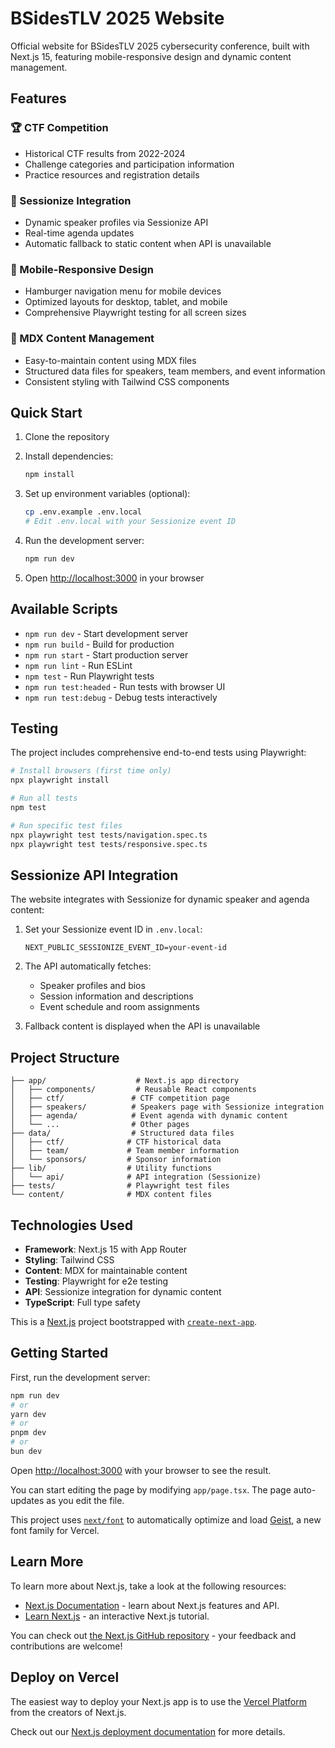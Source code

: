 # BSidesTLV 2025 Website

Official website for BSidesTLV 2025 cybersecurity conference, built with Next.js 15, featuring mobile-responsive design and dynamic content management.

## Features

### 🏆 CTF Competition
- Historical CTF results from 2022-2024
- Challenge categories and participation information
- Practice resources and registration details

### 🎤 Sessionize Integration
- Dynamic speaker profiles via Sessionize API
- Real-time agenda updates
- Automatic fallback to static content when API is unavailable

### 📱 Mobile-Responsive Design
- Hamburger navigation menu for mobile devices
- Optimized layouts for desktop, tablet, and mobile
- Comprehensive Playwright testing for all screen sizes

### 📝 MDX Content Management
- Easy-to-maintain content using MDX files
- Structured data files for speakers, team members, and event information
- Consistent styling with Tailwind CSS components

## Quick Start

1. Clone the repository
2. Install dependencies:
   ```bash
   npm install
   ```

3. Set up environment variables (optional):
   ```bash
   cp .env.example .env.local
   # Edit .env.local with your Sessionize event ID
   ```

4. Run the development server:
   ```bash
   npm run dev
   ```

5. Open [http://localhost:3000](http://localhost:3000) in your browser

## Available Scripts

- `npm run dev` - Start development server
- `npm run build` - Build for production
- `npm run start` - Start production server
- `npm run lint` - Run ESLint
- `npm test` - Run Playwright tests
- `npm run test:headed` - Run tests with browser UI
- `npm run test:debug` - Debug tests interactively

## Testing

The project includes comprehensive end-to-end tests using Playwright:

```bash
# Install browsers (first time only)
npx playwright install

# Run all tests
npm test

# Run specific test files
npx playwright test tests/navigation.spec.ts
npx playwright test tests/responsive.spec.ts
```

## Sessionize API Integration

The website integrates with Sessionize for dynamic speaker and agenda content:

1. Set your Sessionize event ID in `.env.local`:
   ```
   NEXT_PUBLIC_SESSIONIZE_EVENT_ID=your-event-id
   ```

2. The API automatically fetches:
   - Speaker profiles and bios
   - Session information and descriptions
   - Event schedule and room assignments

3. Fallback content is displayed when the API is unavailable

## Project Structure

```
├── app/                    # Next.js app directory
│   ├── components/         # Reusable React components
│   ├── ctf/               # CTF competition page
│   ├── speakers/          # Speakers page with Sessionize integration
│   ├── agenda/            # Event agenda with dynamic content
│   └── ...                # Other pages
├── data/                  # Structured data files
│   ├── ctf/              # CTF historical data
│   ├── team/             # Team member information
│   └── sponsors/         # Sponsor information
├── lib/                  # Utility functions
│   └── api/              # API integration (Sessionize)
├── tests/                # Playwright test files
└── content/              # MDX content files
```

## Technologies Used

- **Framework**: Next.js 15 with App Router
- **Styling**: Tailwind CSS
- **Content**: MDX for maintainable content
- **Testing**: Playwright for e2e testing
- **API**: Sessionize integration for dynamic content
- **TypeScript**: Full type safety

This is a [Next.js](https://nextjs.org) project bootstrapped with [`create-next-app`](https://nextjs.org/docs/app/api-reference/cli/create-next-app).

## Getting Started

First, run the development server:

```bash
npm run dev
# or
yarn dev
# or
pnpm dev
# or
bun dev
```

Open [http://localhost:3000](http://localhost:3000) with your browser to see the result.

You can start editing the page by modifying `app/page.tsx`. The page auto-updates as you edit the file.

This project uses [`next/font`](https://nextjs.org/docs/app/building-your-application/optimizing/fonts) to automatically optimize and load [Geist](https://vercel.com/font), a new font family for Vercel.

## Learn More

To learn more about Next.js, take a look at the following resources:

- [Next.js Documentation](https://nextjs.org/docs) - learn about Next.js features and API.
- [Learn Next.js](https://nextjs.org/learn) - an interactive Next.js tutorial.

You can check out [the Next.js GitHub repository](https://github.com/vercel/next.js) - your feedback and contributions are welcome!

## Deploy on Vercel

The easiest way to deploy your Next.js app is to use the [Vercel Platform](https://vercel.com/new?utm_medium=default-template&filter=next.js&utm_source=create-next-app&utm_campaign=create-next-app-readme) from the creators of Next.js.

Check out our [Next.js deployment documentation](https://nextjs.org/docs/app/building-your-application/deploying) for more details.
